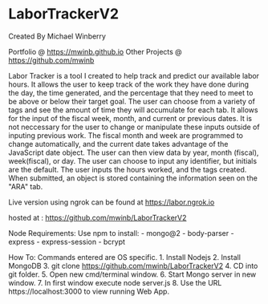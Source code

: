 # LaborTrackerV2
 
Created By Michael Winberry
 
Portfolio @ https://mwinb.github.io
Other Projects @ https://github.com/mwinb
 
Labor Tracker is a tool I created to help track and predict our available labor hours. It allows the user  to keep track of the work they have done during the day, the time generated, and the percentage that they need to meet to be above or below their target goal. The user can choose from a variety of tags and see the amount of time they will accumulate for each tab. It allows for the input of the fiscal week, month, and current or previous dates. It is not neccessary for the user to change or manipulate these inputs outside of inputing previous work. The fiscal month and week are programmed to change automatically, and the current date takes advantage of the JavaScript date object. The user can then view data by year, month (fiscal), week(fiscal), or day. The user can choose to input any identifier, but initials are the default. The user inputs the hours worked, and the tags created. When submitted, an object is stored containing the information seen on the "ARA" tab.

Live version using ngrok can be found at https://labor.ngrok.io  
 
hosted at : https://github.com/mwinb/LaborTrackerV2
 
Node Requirements:
    Use npm to install:
        - mongo@2
        - body-parser
        - express
        - express-session
        - bcrypt
 
How To:
    Commands entered are OS specific. 
    1. Install Nodejs
    2. Install MongoDB
    3. git clone https://github.com/mwinb/LaborTrackerV2
    4. CD into git folder. 
    5. Open new cmd/terminal window. 
    6. Start Mongo server in new window. 
    7. In first window execute node server.js
    8. Use the URL https://localhost:3000 to view running Web App. 
     

